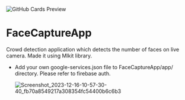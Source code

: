 ![GitHub Cards Preview](https://github.com/gh-shujauddin/FaceCaptureApp/assets/73093103/3c8fc48b-b690-497c-a603-4b742f1b2bba)

# FaceCaptureApp
Crowd detection application which detects the number of faces on live camera.
Made it using Mlkit library.

- Add your own google-services.json file to FaceCaptureApp/app/ directory. Please refer to firebase auth.

  ![Screenshot_2023-12-16-10-57-30-40_fb70a8549217a308354fc54400b6c6b3](https://github.com/gh-shujauddin/FaceCaptureApp/assets/73093103/99ff8bf1-c7b7-4de4-a319-f8f360c009c8)

